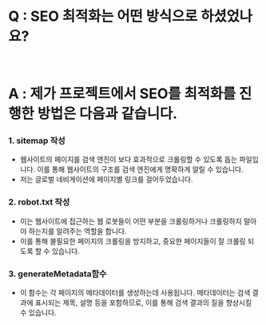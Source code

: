 # Q : SEO 최적화는 어떤 방식으로 하셨었나요?

<br />

# A : 제가 프로젝트에서 SEO를 최적화를 진행한 방법은 다음과 같습니다.

### 1. sitemap 작성

- 웹사이트의 페이지를 검색 엔진이 보다 효과적으로 크롤링할 수 있도록 돕는 파일입니다. 이를 통해 웹사이트의 구조를 검색 엔진에게 명확하게 알릴 수 있습니다.
- 저는 글로벌 네비게이션에 페이지별 링크를 걸어두었습니다.

### 2. robot.txt 작성

- 이는 웹사이트에 접근하는 웹 로봇들이 어떤 부분을 크롤링하거나 크롤링하지 말아야 하는지를 알려주는 역할을 합니다.
- 이를 통해 불필요한 페이지의 크롤링을 방지하고, 중요한 페이지들이 잘 크롤링 되도록 할 수 있습니다.

### 3. generateMetadata함수

- 이 함수는 각 페이지의 메타데이터를 생성하는데 사용됩니다. 메타데이터는 검색 결과에 표시되는 제목, 설명 등을 포함하므로, 이를 통해 검색 결과의 질을 향상시킬 수 있습니다.
